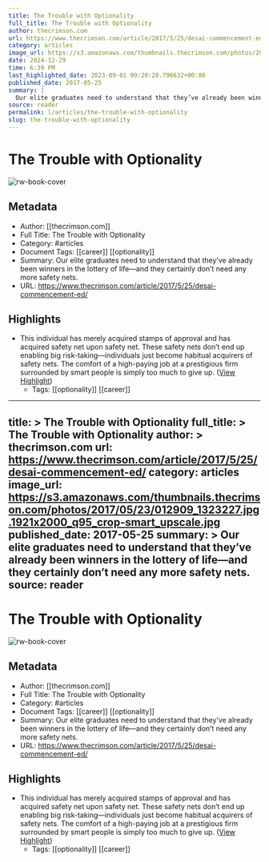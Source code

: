 ```yaml
---
title: The Trouble with Optionality
full_title: The Trouble with Optionality
author: thecrimson.com
url: https://www.thecrimson.com/article/2017/5/25/desai-commencement-ed/
category: articles
image_url: https://s3.amazonaws.com/thumbnails.thecrimson.com/photos/2017/05/23/012909_1323227.jpg.1921x2000_q95_crop-smart_upscale.jpg
date: 2024-12-29
time: 6:39 PM
last_highlighted_date: 2023-09-01 09:20:28.796632+00:00
published_date: 2017-05-25
summary: |
  Our elite graduates need to understand that they’ve already been winners in the lottery of life—and they certainly don’t need any more safety nets.
source: reader
permalink: l/articles/the-trouble-with-optionality
slug: the-trouble-with-optionality
---
```

# The Trouble with Optionality

![rw-book-cover](https://s3.amazonaws.com/thumbnails.thecrimson.com/photos/2017/05/23/012909_1323227.jpg.1921x2000_q95_crop-smart_upscale.jpg)

## Metadata
- Author: [[thecrimson.com]]
- Full Title: The Trouble with Optionality
- Category: #articles
- Document Tags: [[career]] [[optionality]] 
- Summary: Our elite graduates need to understand that they’ve already been winners in the lottery of life—and they certainly don’t need any more safety nets.
- URL: https://www.thecrimson.com/article/2017/5/25/desai-commencement-ed/

## Highlights
- This individual has merely acquired stamps of approval and has acquired safety net upon safety net. These safety nets don’t end up enabling big risk-taking—individuals just become habitual acquirers of safety nets. The comfort of a high-paying job at a prestigious firm surrounded by smart people is simply too much to give up. ([View Highlight](https://read.readwise.io/read/01h980pfcdfhmkgjca08jevzq3))
    - Tags: [[optionality]] [[career]] 


---
title: >
  The Trouble with Optionality
full_title: >
  The Trouble with Optionality
author: >
  thecrimson.com
url: https://www.thecrimson.com/article/2017/5/25/desai-commencement-ed/
category: articles
image_url: https://s3.amazonaws.com/thumbnails.thecrimson.com/photos/2017/05/23/012909_1323227.jpg.1921x2000_q95_crop-smart_upscale.jpg
published_date: 2017-05-25
summary: >
  Our elite graduates need to understand that they’ve already been winners in the lottery of life—and they certainly don’t need any more safety nets.
source: reader
---
# The Trouble with Optionality

![rw-book-cover](https://s3.amazonaws.com/thumbnails.thecrimson.com/photos/2017/05/23/012909_1323227.jpg.1921x2000_q95_crop-smart_upscale.jpg)

## Metadata
- Author: [[thecrimson.com]]
- Full Title: The Trouble with Optionality
- Category: #articles
- Document Tags: [[career]] [[optionality]] 
- Summary: Our elite graduates need to understand that they’ve already been winners in the lottery of life—and they certainly don’t need any more safety nets.
- URL: https://www.thecrimson.com/article/2017/5/25/desai-commencement-ed/

## Highlights
- This individual has merely acquired stamps of approval and has acquired safety net upon safety net. These safety nets don’t end up enabling big risk-taking—individuals just become habitual acquirers of safety nets. The comfort of a high-paying job at a prestigious firm surrounded by smart people is simply too much to give up. ([View Highlight](https://read.readwise.io/read/01h980pfcdfhmkgjca08jevzq3))
    - Tags: [[optionality]] [[career]] 


